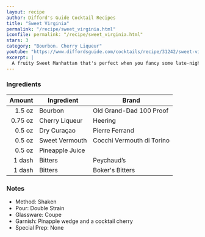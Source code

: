 ```yaml
---
layout: recipe
author: Difford's Guide Cocktail Recipes
title: "Sweet Virginia"
permalink: "/recipe/sweet_virginia.html"
iconfile: permalink: "/recipe/sweet_virginia.html"
stars: 3
category: "Bourbon. Cherry Liqueur"
youtube: "https://www.diffordsguide.com/cocktails/recipe/31242/sweet-virginia"
excerpt: |
  A fruity Sweet Manhattan that's perfect when you fancy some late-night spirited fruitiness. Eponymously named after the Rolling Stone's song, this is a riff on the classic Eastern Sin.
---
```


### Ingredients

|  Amount | Ingredient      | Brand                     |
| ------: | --------------- | ------------------------- |
|  1.5 oz | Bourbon         | Old Grand-Dad 100 Proof   |
| 0.75 oz | Cherry Liqueur  | Heering                   |
|  0.5 oz | Dry Curaçao     | Pierre Ferrand            |
|  0.5 oz | Sweet Vermouth  | Cocchi Vermouth di Torino |
|  0.5 oz | Pineapple Juice |
|  1 dash | Bitters         | Peychaud’s                |
|  1 dash | Bitters         | Boker's Bitters           |

### Notes

- Method: Shaken
- Pour: Double Strain
- Glassware: Coupe
- Garnish: Pinapple wedge and a cocktail cherry
- Special Prep: None
